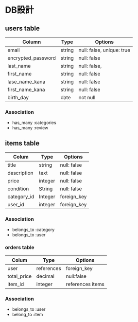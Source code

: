 # DB設計

## users table

 | Column             | Type       | Options                    |
 |--------------------|------------|----------------------------|
 | email              | string     | null: false, unique: true  |
 | encrypted_password | string     | null: false                |
 | last_name          | string     | null: false,               |
 | first_name         | string     | null: false                |
 | lase_name_kana     | string     | null: false                |
 | first_name_kana    | string     | null: false                |
 | birth_day          | date       | not null                   |


 ### Association

 * has_many :categories
 * has_many :review
 

 ## items table

 | Colum             | Type        | Options                     |
 |-------------------|-------------|-----------------------------|
 | title             | string      | null: false                 |
 | description	     | text        | null: false                 |
 | price             | integer     | null: false                 |
 | condition	       | String      | null: false                 |
 | category_id	     | Integer     | foreign_key                 |
 | user_id           | integer     | foreign_key                 |
 

 ### Association

* belongs_to :category
* belongs_to :user


### orders table

| Colum             | Type        | Options                     |
|-------------------|-------------|-----------------------------|
| user              | references  | foreign_key                 |
| total_price       | decimal	    | null:false                  |
| item_id           | integer     | references items            |

### Association

* belongs_to :user
* belong_to :item